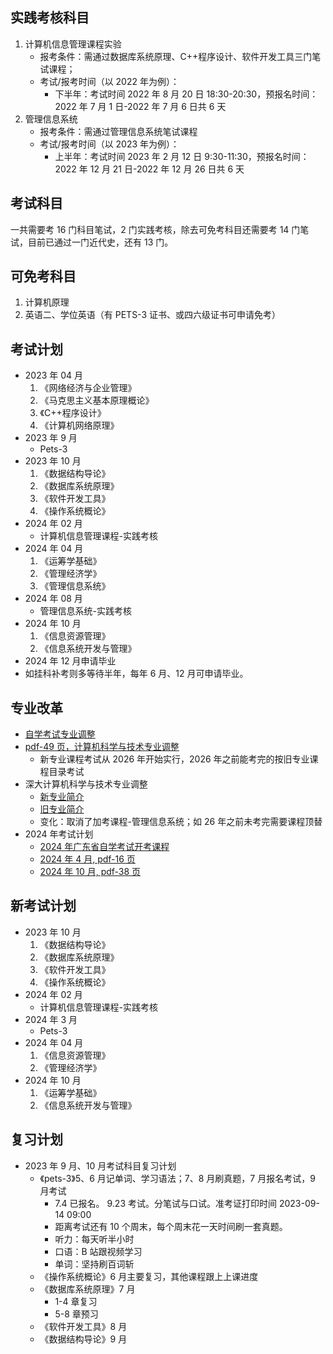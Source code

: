 ## 实践考核科目

1. 计算机信息管理课程实验
   - 报考条件：需通过数据库系统原理、C++程序设计、软件开发工具三门笔试课程；
   - 考试/报考时间（以 2022 年为例）：
     - 下半年：考试时间 2022 年 8 月 20 日 18:30-20:30，预报名时间：2022 年 7 月 1 日-2022 年 7 月 6 日共 6 天
2. 管理信息系统
   - 报考条件：需通过管理信息系统笔试课程
   - 考试/报考时间（以 2023 年为例）：
     - 上半年：考试时间 2023 年 2 月 12 日 9:30-11:30，预报名时间：2022 年 12 月 21 日-2022 年 12 月 26 日共 6 天

## 考试科目

一共需要考 16 门科目笔试，2 门实践考核，除去可免考科目还需要考 14 门笔试，目前已通过一门近代史，还有 13 门。

## 可免考科目

1. 计算机原理
2. 英语二、学位英语（有 PETS-3 证书、或四六级证书可申请免考）

## 考试计划

- 2023 年 04 月
  1. 《网络经济与企业管理》
  2. 《马克思主义基本原理概论》
  3. 《C++程序设计》
  4. 《计算机网络原理》
- 2023 年 9 月
  - Pets-3
- 2023 年 10 月
  1. 《数据结构导论》
  2. 《数据库系统原理》
  3. 《软件开发工具》
  4. 《操作系统概论》
- 2024 年 02 月
  - 计算机信息管理课程-实践考核
- 2024 年 04 月
  1. 《运筹学基础》
  2. 《管理经济学》
  3. 《管理信息系统》
- 2024 年 08 月
  - 管理信息系统-实践考核
- 2024 年 10 月
  1. 《信息资源管理》
  2. 《信息系统开发与管理》
- 2024 年 12 月申请毕业
- 如挂科补考则多等待半年，每年 6 月、12 月可申请毕业。

## 专业改革

- [自学考试专业调整](https://eea.gd.gov.cn/zxks/content/post_4262692.html)
- [pdf-49 页，计算机科学与技术专业调整](https://eea.gd.gov.cn/attachment/0/532/532589/4262692.pdf)
  - 新专业课程考试从 2026 年开始实行，2026 年之前能考完的按旧专业课程目录考试
- 深大计算机科学与技术专业调整
  - [新专业简介](https://mp.weixin.qq.com/s/9M80l6noIYj1XPVxsQfRMA)
  - [旧专业简介](https://mp.weixin.qq.com/s/H1L4ViN397NQcKXh1v0QAA)
  - 变化：取消了加考课程-管理信息系统；如 26 年之前未考完需要课程顶替
- 2024 年考试计划
  - [2024 年广东省自学考试开考课程](https://eea.gd.gov.cn/zxks/content/post_4263244.html)
  - [2024 年 4 月, pdf-16 页](https://eea.gd.gov.cn/attachment/0/532/532717/4263244.pdf)
  - [2024 年 10 月, pdf-38 页](https://eea.gd.gov.cn/attachment/0/532/532717/4263244.pdf)

## 新考试计划

- 2023 年 10 月
  1. 《数据结构导论》
  2. 《数据库系统原理》
  3. 《软件开发工具》
  4. 《操作系统概论》
- 2024 年 02 月
  - 计算机信息管理课程-实践考核
- 2024 年 3 月
  - Pets-3
- 2024 年 04 月
  1. 《信息资源管理》
  2. 《管理经济学》
- 2024 年 10 月
  1. 《运筹学基础》
  2. 《信息系统开发与管理》

## 复习计划

- 2023 年 9 月、10 月考试科目复习计划
  - 《pets-3》5、6 月记单词、学习语法；7、8 月刷真题，7 月报名考试，9 月考试
    - 7.4 已报名。 9.23 考试。分笔试与口试。准考证打印时间 2023-09-14 09:00
    - 距离考试还有 10 个周末，每个周末花一天时间刷一套真题。
    - 听力：每天听半小时
    - 口语：B 站跟视频学习
    - 单词：坚持刷百词斩
  - 《操作系统概论》6 月主要复习，其他课程跟上上课进度
  - 《数据库系统原理》7 月
    - 1-4 章复习
    - 5-8 章预习
  - 《软件开发工具》8 月
  - 《数据结构导论》9 月
